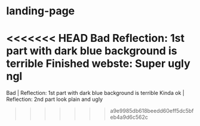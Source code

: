 # landing-page
<<<<<<< HEAD
Bad 
Reflection: 1st part with dark blue background is terrible
Finished webste: Super ugly ngl
=======
Bad |
Reflection: 1st part with dark blue background is terrible
Kinda ok |
Reflection: 2nd part look plain and ugly 
>>>>>>> a9e9985db618beedd60eff5dc5bfeb4a9d6c562c
